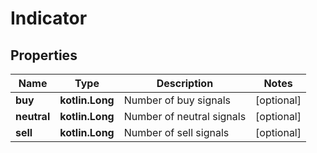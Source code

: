 
# Indicator

## Properties
Name | Type | Description | Notes
------------ | ------------- | ------------- | -------------
**buy** | **kotlin.Long** | Number of buy signals |  [optional]
**neutral** | **kotlin.Long** | Number of neutral signals |  [optional]
**sell** | **kotlin.Long** | Number of sell signals |  [optional]



